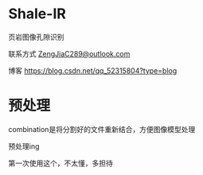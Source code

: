 # Shale-IR
页岩图像孔隙识别

联系方式 ZengJiaC289@outlook.com

博客 https://blog.csdn.net/qq_52315804?type=blog

# 预处理 
combination是将分割好的文件重新结合，方便图像模型处理

预处理ing

第一次使用这个，不太懂，多担待
